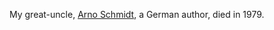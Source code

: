 My great-uncle, <a href="https://en.wikipedia.org/wiki/Arno_Schmidt">Arno Schmidt</a>, a German author, died in 1979. 
